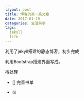 ```yaml
---
layout: post
title: 博客的第一篇文章
date: 2017-01-20
categories: 生活杂事
tags:
  jekyll
  life
---
```


利用了jekyll搭建的静态博客，初步完成

利用Bootstrap搭建界面写成。

待处理
- [] 完善书单
- [x] 
